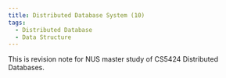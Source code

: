 ```yaml
---
title: Distributed Database System (10)
tags:
  - Distributed Database
  - Data Structure
---
```


This is revision note for NUS master study of CS5424 Distributed Databases.

